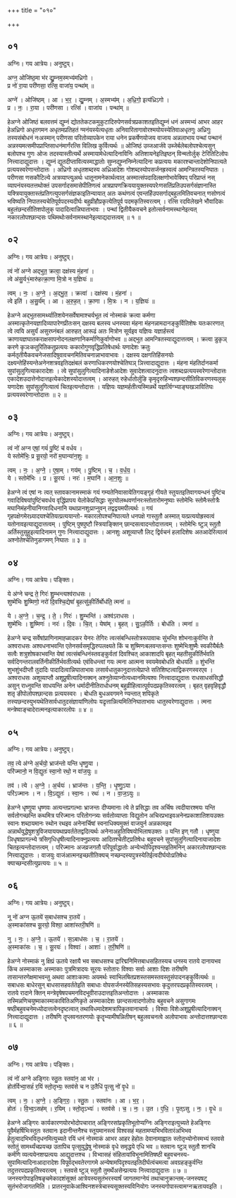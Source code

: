 +++
title = "०१०"

+++


## ०१
अग्निः। गय आत्रेयः। अनुष्टुप्।

अग्न॒ ओजि॑ष्ठ॒मा भ॑र द्यु॒म्नम॒स्मभ्य॑मध्रिगो ।  
प्र नो॑ रा॒या परी॑णसा॒ रत्सि॒ वाजा॑य॒ पन्था॑म् ॥

अग्ने॑ । ओजि॑ष्ठम् । आ । भ॒र॒ । द्यु॒म्नम् । अ॒स्मभ्य॑म् । अ॒ध्रि॒गो॒ इत्य॑ध्रिऽगो ।  
प्र । नः॒ । रा॒या । परी॑णसा । रत्सि॑ । वाजा॑य । पन्था॑म् ॥

हेअग्ने ओजिष्ठं बलवत्तमं द्युम्नं द्योततेकटकमुकुटादिरुपेणसर्वत्रप्रकाशतइतिद्युम्नं धनं अस्मभ्यं आभर आहर हेअध्रिगो अधृतगमन अधृतमप्रतिहतं ग्मनंयस्येत्यधृताः अनिवारितागावोरश्मयोयस्येतिवाअधृतगुः अध्रिगुः तस्यसंबोधनं नःअस्मान् परीणसा परितोव्यापकेन राया धनेन प्रकर्षेणयोजय वाजाय अन्नलाभाय पन्थां पन्थानं अन्नस्यमत्समीपप्राप्तिसाधनंमार्गंरत्सि विलिख कुर्वित्यर्थः ॥ ओजिष्ठं उव्जआर्जवे उब्जेर्बलेबलोपश्चेत्यसुन् बलोपश्च गुणः ओजः तदस्यास्तीत्यर्थे अस्मायामेधेत्यादिनाविनिः अतिशायनेइतिइष्ठन् विन्मतोर्लुक् टेरितिटिलोपः नित्त्वादाद्युदात्तः । द्युम्नं द्युतदीप्तावित्यस्माद्धातोः सुम्नद्युम्ननिम्नेत्यादिना कप्रत्ययः मकारश्चान्तादेशोनिपात्यते प्रत्ययस्वरेणान्तोदात्तः । अध्रिगो अधृतशब्दस्य अध्रिआदेशः गोशब्दस्योपसर्जनह्रस्वत्वं आमन्त्रितस्यनिघातः । परीणसा णसकौटिल्ये अत्रव्याप्त्युअर्थः धातूनामनेकार्थत्वात् अस्मात्संपदादिलक्षणोभावेक्विप् परिप्राप्तं नस् व्यापनंयस्यतत्तथोक्तं उपसर्गादसमासेपीतिणत्वं अत्रप्रापणक्रिययायुक्तस्यपरेःणसतिंप्रतिउपसर्गसंज्ञानास्ति यक्त्रियायुक्तास्तंप्रतिगत्युपसर्गसंज्ञकाइतिन्यायात् अतः कथंणत्वं एवन्तर्हिउपसर्गाद्बहुलमितिवचनात् णसोणत्वं भविष्यति निपातस्यचेतिपूर्वपदस्यदीर्घः बहुव्रीहौप्रकृत्येतिपूर्व पदमकृतिस्वरत्वम् । रत्सि रदविलेखने भौवादिकः बहुलंछन्दसीतिशपोलुक् पादादित्वान्निघाताभावः । पन्थां द्वितीयैकवचने इतोत्सर्वनामस्थानेइत्यत् नकारलोपश्छान्दसः पथिमथोःसर्वनामस्थानेइत्याद्यदात्तत्वम् ॥ १ ॥

## ०२
अग्निः। गय आत्रेयः। अनुष्टुप्।

त्वं नो॑ अग्ने अद्भुत॒ क्रत्वा॒ दक्ष॑स्य मं॒हना॑ ।  
त्वे अ॑सु॒र्य१॒॑मारु॑हत्क्रा॒णा मि॒त्रो न य॒ज्ञियः॑ ॥

त्वम् । नः॒ । अ॒ग्ने॒ । अ॒द्भु॒त॒ । क्रत्वा॑ । दक्ष॑स्य । मं॒हना॑ ।  
त्वे इति॑ । अ॒सु॒र्य॑म् । आ । अ॒रु॒ह॒त् । क्रा॒णा । मि॒त्रः । न । य॒ज्ञियः॑ ॥

हेअग्ने अद्भुतसामर्थ्यातिशयेनसर्वेषामाश्चर्यभूत त्वं नोस्माकं क्रत्वा कर्मणा अस्मात्कृतेनयज्ञादिव्यापारेणप्रीतःसन् दक्षस्य बलस्य धनस्यवा मंहना मंहनन्नामदानङ्कुर्वितिशेषः यतःकारणात् त्वे त्वयि असुर्यं असुरघ्नंबलं आरुहत् आरूढं अतः मित्रोन सूर्यइव यज्ञियः यज्ञार्हस्त्वं क्राणायज्ञघातकराक्षसापनोदनलक्षणानिकर्माणिकुर्वाणोभव ॥ अद्भुत आमन्त्रितस्याद्युदात्तत्वम् । क्रत्वा डुकृञ् करणे कृञःकतुरितिकतुप्रत्ययः ककारोगुणवृद्धिप्रतिषेधार्थः यणादेशः क्रतुः कर्मतृतीयैकवचनेजसादिषुवावचनमितिवचनान्नाभावाभावः । दक्षस्य दक्षगतिहिंसनयोः दक्ष्यन्तेहिंस्यन्तेअनेनशत्रवइतिदक्षंबलं करणाधिकरणयोश्चेतिघञ् ञित्त्वादाद्युदात्तः । मंहना मंहतिर्दानकर्मा सुपांसुलुगित्याकारादेशः । त्वे सुपांसुलुगित्यादिनाङेशेआदेशः सुवादेशत्वादनुदात्तः त्वशब्दःप्रत्ययस्वरेणान्तोदात्तः एकादेशउदात्तेनोदात्तइत्येकादेशस्योदात्तत्वम् । आरुहत् रुहेर्धातोर्लुङि कृमृदृरुहिभ्यश्छन्दसीतिविकरणस्यलुक् यणादेशः सुपांसुलुगित्यात्वं चितइत्यन्तोदात्तः । यज्ञियः यज्ञमर्हतीत्यस्मिन्नर्थे यज्ञर्त्विग्भ्याङ्घखञावितिघः प्रत्ययस्वरेणान्तोदात्तः ॥ २ ॥

## ०३
अग्निः। गय आत्रेयः। अनुष्टुप्।

त्वं नो॑ अग्न एषां॒ गयं॑ पु॒ष्टिं च॑ वर्धय ।  
ये स्तोमे॑भिः॒ प्र सू॒रयो॒ नरो॑ म॒घान्या॑न॒शुः ॥

त्वम् । नः॒ । अ॒ग्ने॒ । ए॒षा॒म् । गय॑म् । पु॒ष्टिम् । च॒ । व॒र्ध॒य॒ ।  
ये । स्तोमे॑भिः । प्र । सू॒रयः॑ । नरः॑ । म॒घानि॑ । आ॒न॒शुः ॥

हेअग्ने त्वं एषां नः त्वत् स्तावकानामस्माकं गयं गम्यतेनिवासायेतिगयङ्गृहं गीयते स्तुयतइतिवागयन्धनं पुष्टिंच गवादिविषयांपुष्टिंचवर्धय वृद्धिंप्रापय येलोकेप्रसिद्धाः सूरयोलब्धवर्णानरःस्तोतारोमनुष्याः स्तोमेभिः स्तोमैःस्तोत्रैः मघानिमंहनीयानिगवादिधनानि यथाप्रानशुःप्राप्नुवन् तद्वद्वयमपीत्यर्थः ॥ गयं गृहपक्षेगमेरध्र्यादयश्चेतियत्प्रत्ययान्तो- मकारलोपश्चनिपात्यते धनपक्षे गास्तुतौ अस्मात् यत्प्रत्ययोह्रस्वत्वं यतोनावइत्याद्युदात्तत्वम् । पुष्टिम् पुषपुष्टौ स्त्रियाङ्क्तिन् छान्दसत्वादन्तोदात्तत्वम् । स्तोमेभिः ष्टुञ् स्तुतौ अर्तिस्तुसुहुइत्यादिनामन् गुणः नित्त्वादाद्युदात्तः । आनशुः अशूव्याप्तौ लिट् द्विर्वचनं हलादिशेषः अतआदेरित्यात्वं अश्नोतेश्चेतिनुडागमण् निघातः ॥ ३ ॥

## ०४
अग्निः। गय आत्रेयः। पङ्क्तिः।

ये अ॑ग्ने चन्द्र ते॒ गिरः॑ शु॒म्भन्त्यश्व॑राधसः ।  
शुष्मे॑भिः शु॒ष्मिणो॒ नरो॑ दि॒वश्चि॒द्येषां॑ बृ॒हत्सु॑की॒र्तिर्बोध॑ति॒ त्मना॑ ॥

ये । अ॒ग्ने॒ । च॒न्द्र॒ । ते॒ । गिरः॑ । शु॒म्भन्ति॑ । अश्व॑ऽराधसः ।  
शुष्मे॑भिः । शु॒ष्मिणः॑ । नरः॑ । दि॒वः । चि॒त् । येषा॑म् । बृ॒हत् । सु॒ऽकी॒र्तिः । बोध॑ति । त्मना॑ ॥

हेअग्ने चन्द्र सर्वेषांप्राणिनामाह्ळादकर येनरः तेगिरः त्वत्संबन्धिस्तोत्ररूपावाचः सुंभन्ति शोभनाःकुर्वन्ति ते अश्वराधसः अश्वधनाभवन्ति एतेनसर्वसमृद्धिरुपलक्ष्यते किं च शुष्मिणःबलवन्तःसन्तः शुष्मेभिःशुष्मैः स्वकीयैर्बलैः सत्वैः शत्रुशोषकाभवन्ति येषां त्वत्संबन्धिनंस्तवङ्कुर्वतां दिवश्चित् आकाशादपि बृहत् महतीसुकीर्तिर्भवति सर्वदिगन्तरालवर्तिनीकीर्तिर्भवतीत्यर्थः एवंविधन्त्वां गयः त्मना आत्मना स्वयमेवबोधति बोधयति ॥ शुंभन्ति शुभशुंभदीप्तौ तुदादिः पादादित्वान्निघाताभावः लसार्वधातुकानुदात्तत्वेप्राप्ते सतिशिष्टत्वाद्विकरणस्वरएव । अश्वराधसः अशूव्याप्तौ अशूप्रुषीत्यादिनाक्वन् अश्नुतेव्याप्नोत्यध्वानमित्यश्वः नित्त्वादाद्युदात्तः राधसाधसंसिद्धौ असुन् राध्नुवन्ति साधयन्ति अनेन धर्मादीनीतिराधोधनम् बहुव्रीहित्वात्पूर्वपदप्रकृतिस्वरत्वम् । बृहत् वृहवृहिवृद्धौ शतृ ङीपोलोपश्छान्दसः प्रत्ययस्वरः । बोधति बुधअवगमने ण्यन्तात् शपिकृते तस्यछन्दस्युभयथेतिसार्वधातुदसंज्ञायांणिलोपः यद्रृत्तान्नित्यमितिनिघाताभावः धातुस्वरेणाद्युदात्तः । त्मना मन्त्रेष्वाङ्चादेरात्मनइत्याकारलोपः ॥ ४ ॥

## ०५
अग्निः। गय आत्रेयः। अनुष्टुप्।

तव॒ त्ये अ॑ग्ने अ॒र्चयो॒ भ्राज॑न्तो यन्ति धृष्णु॒या ।  
परि॑ज्मानो॒ न वि॒द्युतः॑ स्वा॒नो रथो॒ न वा॑ज॒युः ॥

तव॑ । त्ये । अ॒ग्ने॒ । अ॒र्चयः॑ । भ्राज॑न्तः । य॒न्ति॒ । धृ॒ष्णु॒ऽया ।  
परि॑ऽज्मानः । न । वि॒ऽद्युतः॑ । स्वा॒नः । रथः॑ । न । वा॒ज॒ऽयुः ॥

हेअग्ने धृष्णुया धृष्णवः अत्यन्तप्रगल्भाः भ्राजन्तः दीप्यमानाः त्ये ते प्रसिद्धाः तव अर्चिषः त्वदीयारश्मयः यन्ति सर्वतोगच्छन्ति कथमित्र परिज्मानः परितोगन्त्र्यः सर्वतोव्याप्ताः विद्युतोन अचिरप्रभाइवअनेनप्रकाशातिशयउक्तः स्वानः शब्दायमानः स्थोन रथइव अनेनार्चिषां स्वनाधिक्यमुक्तं वाजयुर्न अन्नकामइव अन्नार्थंयुद्धेषुशत्रुविजयाययथाप्रवर्ततेतद्वदित्यर्थः अनेनाअहुतिविषयोभिलाषउक्तः ॥ यन्ति इण् गतौ । धृष्णुया ञिधृषाप्रागल्भ्ये त्रसिगृधिधृषीत्यादिनाक्नुप्रत्ययः आदितश्चेतीट्प्रतिषेधः बहुवचने सुपांसुलुगित्यादिनायाजादेशः चितइत्यन्तोदात्तत्वम् । परिज्मानः अजव्रजगतौ परिपूर्वाद्धातोः अन्येभ्योपिदृश्यन्तइतिमनिन् अकारलोपश्छान्दसः नित्त्वाद्युदात्तः । वाजयुः वाजंआत्मनइच्छतीतिक्यच् नच्छन्दस्यपुत्रस्येतिईत्वदीर्घयोःप्रतिषेधः क्याच्छन्दसीत्युप्रत्ययः ॥ ५ ॥

## ०६
अग्निः। गय आत्रेयः। अनुष्टुप्।

नू नो॑ अग्न ऊ॒तये॑ स॒बाध॑सश्च रा॒तये॑ ।  
अ॒स्माका॑सश्च सू॒रयो॒ विश्वा॒ आशा॑स्तरी॒षणि॑ ॥

नु । नः॒ । अ॒ग्ने॒ । ऊ॒तये॑ । स॒ऽबाध॑सः । च॒ । रा॒तये॑ ।  
अ॒स्माका॑सः । च॒ । सू॒रयः॑ । विश्वाः॑ । आशाः॑ । त॒री॒षणि॑ ॥

हेअग्ने नोस्माकं नु क्षिप्रं ऊतये रक्षायै भव सबाधसश्च द्रारिद्मनिमित्तबाधसहितस्यच धनस्य रातये दानायभव किंच अस्माकासः अस्माकाः पुत्रमित्रादयः सूरयः स्तोतारः विश्वाः सर्वाः आशाः दिशः तरीषणि तासान्तरणेक्षमाभवन्तु अथवा आशाःकामाः अयमर्थः स्वाभिलषितप्रशस्तसमस्तवस्तुसंपादनङ्कुर्वित्यर्थः ॥ सबाधसः बाधेरसुन् बाधसासहवर्ततेइति सबाधाः वोपसर्जनस्येतिसहस्यसभावः कृदुत्तरपदप्रकृतिस्वरत्वम् । रातये रादाने क्तिन् मन्त्रेवृषेषपचमनविदभूवीराउदात्तइतिअन्तोदात्तः । अस्माकासः तस्मिन्नणिचयुष्माकास्माकावितिअणिकृते अस्माकादेशः छान्दसत्वादणोलोपः बहुवचने असुगागमः षष्ठीबहुवचनेमध्योदात्तत्वेनदृष्टत्वात् तथाविधमादेशमत्रापिकृतवानाचार्यः । विश्वाः विशेःअशूप्रुषीत्यादिनाक्वन् नित्त्वादाद्युदात्तः । तरीषणि तॄप्लवनतरणयोः कॄतॄभ्यामीषन्नितीषन् बहुलवचनत्वे अलोपाभावः अन्तोदात्तश्छान्दसः ॥ ६ ॥

## ०७
अग्निः। गय आत्रेयः। पङ्क्तिः।

त्वं नो॑ अग्ने अङ्गिरः स्तु॒तः स्तवा॑न॒ आ भ॑र ।  
होत॑र्विभ्वा॒सहं॑ र॒यिं स्तो॒तृभ्यः॒ स्तव॑से च न उ॒तैधि॑ पृ॒त्सु नो॑ वृ॒धे ॥

त्वम् । नः॒ । अ॒ग्ने॒ । अ॒ङ्गि॒रः॒ । स्तु॒तः । स्तवा॑नः । आ । भ॒र॒ ।  
होतः॑ । वि॒भ्व॒ऽसह॑म् । र॒यिम् । स्तो॒तृऽभ्यः॑ । स्तव॑से । च॒ । नः॒ । उ॒त । ए॒धि॒ । पृ॒त्ऽसु । नः॒ । वृ॒धे ॥

हेअग्ने अङ्गिरः कार्यकारणयोरभोदोपचारात् अङ्गिरसांप्रकृतिभूतोप्यग्निः अङ्गिराइत्युच्यते हेअङ्गिरः पूवैर्महर्षिभिःस्तुतः स्तवानः इदानीन्तनैश्च स्तूयमानस्त्वं विश्वसहं महतामप्यभिभवितारंअभिभव हेतुत्वादभिभवितृधनमित्युच्यते रयिं धनं नोस्माकं आभर आहर हेहोतः देवानामाह्वातः स्तोतृभ्योनोस्मभ्यं स्तवसे स्तोतुं सामर्थ्यंचप्रयच्छ उतापिच पृत्सुयुद्धेषु नोस्माकं वृधे समृद्धये एधि भव ॥ स्तवानः ष्टुञ् स्तुतौ शानचि कर्मणि व्यत्ययेनशप्प्रत्ययः आद्युदात्तश्च । विभ्वासहं संहितायांविभूनामितिषष्ठी बहुवचनस्य- सुपामित्यादिनाआदारादेशः विपूर्वद्भवतेरगागमे अन्येषामपिदृश्यतइतिदीर्घत्वंचमत्वा अवग्रहङ्कुर्वन्ति तदुत्तरपदप्रकृतिस्वरत्वम् । स्तवसे ष्टुञ् स्तुतौ तुमर्थेअसेन्प्रत्ययः नित्त्वादाद्युदात्तः ॥ ७ ॥जनस्यगोपाइतिषळृचमेकादशंसूक्तं आत्रेयस्यसुतंभरस्यार्षं जागतमाग्नेयं तथाचानुक्रान्तम्-जनस्यषट् सुतंभरोजागतमिति । प्रातरनुवाकेआश्विनशस्त्रेचास्यसूक्तस्यविनियोगः जनस्यगोपास्त्वामग्नऋतायवइति ।